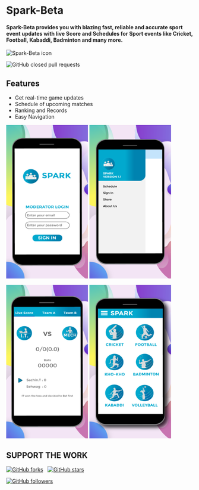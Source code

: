 # Spark-Beta
#### Spark-Beta provides you with blazing fast, reliable and accurate sport event updates with live Score and Schedules for Sport events like Cricket, Football, Kabaddi, Badminton and many more. 

![Spark-Beta icon](https://github.com/hrshmistry/Spark-Beta/blob/master/app/src/main/res/mipmap-xxxhdpi/app_icon.png)

![GitHub closed pull requests](https://img.shields.io/github/issues-pr-closed/hrshmistry/Spark-Beta)

## Features
- Get real-time game updates
- Schedule of upcoming matches
- Ranking and Records
- Easy Navigation

<p float="center"> 
  <img src="/Screenshots/1.png" height="412" width="220" />
  <img src="/Screenshots/2.png" height="412" width="220" />
</p>

<p float="center"> 
  <img src="/Screenshots/3.png" height="412" width="220" />
  <img src="/Screenshots/4.png" height="412" width="220" />
</p>

## SUPPORT THE WORK

[![GitHub forks](https://img.shields.io/github/forks/hrshmistry/Spark-Beta?label=forks&style=social)](https://github.com/hrshmistry/Spark-Beta/network) &nbsp;
[![GitHub stars](https://img.shields.io/github/stars/hrshmistry/Spark-Beta?style=social)](https://github.com/hrshmistry/Spark-Beta/stargazers)
&nbsp;

[![GitHub followers](https://img.shields.io/github/followers/hrshmistry?label=follow&style=social)](https://github.com/hrshmistry?tab=followers)

